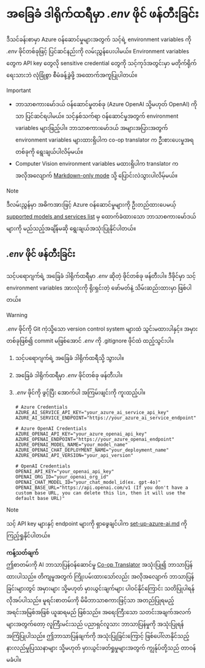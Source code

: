 <!--
CO_OP_TRANSLATOR_METADATA:
{
  "original_hash": "66029e3b67a3eb980ab8740367e91283",
  "translation_date": "2025-06-12T18:30:06+00:00",
  "source_file": "getting_started/command-line-guide/create-env-file.md",
  "language_code": "my"
}
-->
# အခြေခံ ဒါရိုက်ထရီမှာ *.env* ဖိုင် ဖန်တီးခြင်း

ဒီသင်ခန်းစာမှာ Azure ဝန်ဆောင်မှုများအတွက် သင့်ရဲ့ environment variables ကို *.env* ဖိုင်တစ်ခုဖြင့် ပြင်ဆင်နည်းကို လမ်းညွှန်ပေးပါမယ်။ Environment variables တွေက API key တွေလို sensitive credential တွေကို သင့်ကုဒ်အတွင်းမှာ မတိုက်ရိုက်ရေးသားဘဲ လုံခြုံစွာ စီမံခန့်ခွဲဖို့ အထောက်အကူပြုပါတယ်။

> [!IMPORTANT]
> - ဘာသာစကားမော်ဒယ် ဝန်ဆောင်မှုတစ်ခု (Azure OpenAI သို့မဟုတ် OpenAI) ကိုသာ ပြင်ဆင်ရပါမယ်။ သင့်နှစ်သက်ရာ ဝန်ဆောင်မှုအတွက် environment variables များဖြည့်ပါ။ ဘာသာစကားမော်ဒယ် အများအပြားအတွက် environment variables များထားရှိပါက co-op translator က ဦးစားပေးမှုအရ တစ်ခုကို ရွေးချယ်ပါလိမ့်မယ်။
> - Computer Vision environment variables မထားရှိပါက translator က အလိုအလျောက် [Markdown-only mode](./markdown-only-mode.md) သို့ ပြောင်းလဲသွားပါလိမ့်မယ်။

> [!NOTE]
> ဒီလမ်းညွှန်မှာ အဓိကအားဖြင့် Azure ဝန်ဆောင်မှုများကို ဦးတည်ထားပေမယ့် [supported models and services list](../README.md#-supported-models-and-services) မှ ထောက်ခံထားသော ဘာသာစကားမော်ဒယ် များကို မည်သည့်အချိန်မဆို ရွေးချယ်အသုံးပြုနိုင်ပါတယ်။

## *.env* ဖိုင် ဖန်တီးခြင်း

သင့်ပရောဂျက်ရဲ့ အခြေခံ ဒါရိုက်ထရီမှာ *.env* ဆိုတဲ့ ဖိုင်တစ်ခု ဖန်တီးပါ။ ဒီဖိုင်မှာ သင့် environment variables အားလုံးကို ရိုးရှင်းတဲ့ ဖော်မတ်နဲ့ သိမ်းဆည်းထားမှာ ဖြစ်ပါတယ်။

> [!WARNING]
> *.env* ဖိုင်ကို Git ကဲ့သို့သော version control system များထဲ သွင်းမထားပါနှင့်။ အမှားတစ်ခုဖြစ်၍ commit မဖြစ်အောင် *.env* ကို .gitignore ဖိုင်ထဲ ထည့်သွင်းပါ။

1. သင့်ပရောဂျက်ရဲ့ အခြေခံ ဒါရိုက်ထရီသို့ သွားပါ။

1. အခြေခံ ဒါရိုက်ထရီမှာ *.env* ဖိုင်တစ်ခု ဖန်တီးပါ။

1. *.env* ဖိုင်ကို ဖွင့်ပြီး အောက်ပါ အကြမ်းဖျင်းကို ကူးထည့်ပါ။

    ```plaintext
    # Azure Credentials
    AZURE_AI_SERVICE_API_KEY="your_azure_ai_service_api_key"
    AZURE_AI_SERVICE_ENDPOINT="https://your_azure_ai_service_endpoint"

    # Azure OpenAI Credentials
    AZURE_OPENAI_API_KEY="your_azure_openai_api_key"
    AZURE_OPENAI_ENDPOINT="https://your_azure_openai_endpoint"
    AZURE_OPENAI_MODEL_NAME="your_model_name"
    AZURE_OPENAI_CHAT_DEPLOYMENT_NAME="your_deployment_name"
    AZURE_OPENAI_API_VERSION="your_api_version"

    # OpenAI Credentials
    OPENAI_API_KEY="your_openai_api_key"
    OPENAI_ORG_ID="your_openai_org_id"
    OPENAI_CHAT_MODEL_ID="your_chat_model_id(ex. gpt-4o)"
    OPENAI_BASE_URL="https://api.openai.com/v1 (If you don't have a custom base URL, you can delete this lin, then it will use the default base URL)"
    ```

> [!NOTE]
> သင့် API key များနှင့် endpoint များကို ရှာဖွေချင်ပါက [set-up-azure-ai.md](../set-up-azure-ai.md) ကို ကြည့်ရှုနိုင်ပါတယ်။

**ကန့်သတ်ချက်**  
ဤစာတမ်းကို AI ဘာသာပြန်ဝန်ဆောင်မှု [Co-op Translator](https://github.com/Azure/co-op-translator) အသုံးပြု၍ ဘာသာပြန်ထားပါသည်။ တိကျမှုအတွက် ကြိုးပမ်းထားသော်လည်း အလိုအလျောက် ဘာသာပြန်ခြင်းများတွင် အမှားများ သို့မဟုတ် မှားယွင်းချက်များ ပါဝင်နိုင်ကြောင်း သတိပြုပါရန် လိုအပ်ပါသည်။ မူရင်းစာတမ်းကို မိမိဘာသာစကားဖြင့်သာ အတည်ပြုရမည့် အရင်းအမြစ်အဖြစ် ယူဆရမည် ဖြစ်သည်။ အရေးကြီးသော သတင်းအချက်အလက်များအတွက်တော့ လူကြီးမင်းသည် ပညာရှင်လူသား ဘာသာပြန်မှုကို အသုံးပြုရန် အကြံပြုပါသည်။ ဤဘာသာပြန်ချက်ကို အသုံးပြုခြင်းကြောင့် ဖြစ်ပေါ်လာနိုင်သည့် နားလည်မှုပြဿနာများ သို့မဟုတ် မှားယွင်းဖတ်ရှုမှုများအတွက် ကျွန်ုပ်တို့သည် တာဝန်မခံပါ။